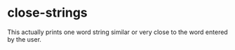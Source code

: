 # close-strings

This actually prints one word string similar or very close to the word entered by the user.

